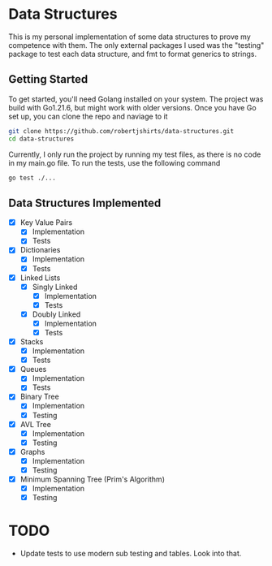 # Data Structures
This is my personal implementation of some data structures to prove my competence with them.
The only external packages I used was the "testing" package to test each data structure, and fmt to format generics to strings.


## Getting Started

To get started, you'll need Golang installed on your system. The project was build with Go1.21.6, but might work with older versions.
Once you have Go set up, you can clone the repo and naviage to it

```bash
git clone https://github.com/robertjshirts/data-structures.git
cd data-structures
```

Currently, I only run the project by running my test files, as there is no code in my main.go file. To run the tests, use the following command
```bash
go test ./...
```

## Data Structures Implemented
- [x] Key Value Pairs
  - [x] Implementation
  - [x] Tests 
- [x] Dictionaries 
  - [x] Implementation 
  - [x] Tests 
- [x] Linked Lists 
  - [x] Singly Linked 
    - [x] Implementation 
    - [x] Tests
  - [x] Doubly Linked
    - [x] Implementation
    - [x] Tests
- [x] Stacks
  - [x] Implementation
  - [x] Tests
- [x] Queues
  - [x] Implementation
  - [x] Tests
- [x] Binary Tree
  - [x] Implementation
  - [x] Testing
- [x] AVL Tree
  - [x] Implementation
  - [x] Testing
- [x] Graphs
  - [x] Implementation
  - [x] Testing
- [x] Minimum Spanning Tree (Prim's Algorithm)
  - [x] Implementation
  - [x] Testing

# TODO
- Update tests to use modern sub testing and tables. Look into that.